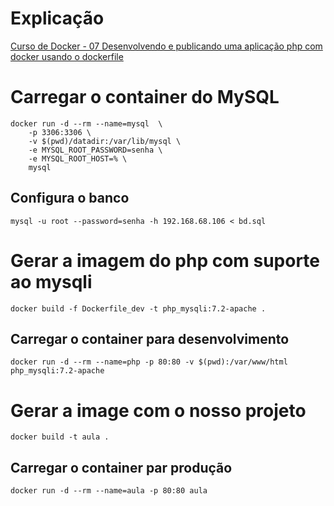 # Explicação
[Curso de Docker - 07 Desenvolvendo e publicando uma aplicação php com docker usando o dockerfile](https://youtu.be/gZRMWIX2P-I)

# Carregar o container do MySQL

```
docker run -d --rm --name=mysql  \
    -p 3306:3306 \
    -v $(pwd)/datadir:/var/lib/mysql \
    -e MYSQL_ROOT_PASSWORD=senha \
    -e MYSQL_ROOT_HOST=% \
    mysql
```

## Configura o banco

```
mysql -u root --password=senha -h 192.168.68.106 < bd.sql
```

# Gerar a imagem do php com suporte ao mysqli
```
docker build -f Dockerfile_dev -t php_mysqli:7.2-apache .
```
## Carregar o container para desenvolvimento
```
docker run -d --rm --name=php -p 80:80 -v $(pwd):/var/www/html php_mysqli:7.2-apache
```

# Gerar a image com o nosso projeto
```
docker build -t aula .
```
## Carregar o container par produção
```
docker run -d --rm --name=aula -p 80:80 aula
```

